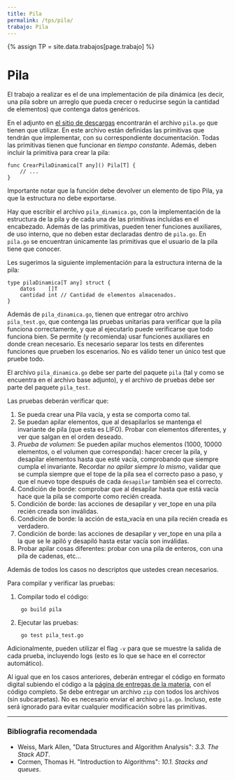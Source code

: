 ```yaml
---
title: Pila
permalink: /tps/pila/
trabajo: Pila
---
```

{% assign TP = site.data.trabajos[page.trabajo] %}

Pila
====

El trabajo a realizar es el de una implementación de pila dinámica (es decir, una pila sobre un arreglo que pueda crecer o reducirse según la cantidad de elementos) que contenga datos genéricos.

En el adjunto en [el sitio de descargas]({{site.skel}}) encontrarán el archivo `pila.go` que tienen que utilizar. En este archivo están definidas las primitivas que tendrán que implementar, con su correspondiente documentación. Todas las primitivas tienen que funcionar en _tiempo constante_.
Además, deben incluir la primitiva para crear la pila:

```golang
func CrearPilaDinamica[T any]() Pila[T] {
	// ...
}
```

Importante notar que la función debe devolver un elemento de tipo Pila, ya que la estructura no debe exportarse. 

Hay que escribir el archivo `pila_dinamica.go`, con la implementación de la estructura de la pila y de cada una de las primitivas incluidas en el encabezado.  Además de las primitivas, pueden tener funciones auxiliares, de uso interno, que no deben estar declaradas dentro de `pila.go`. En `pila.go` se encuentran únicamente las primitivas que el usuario de la pila tiene que conocer.

Les sugerimos la siguiente implementación para la estructura interna de la pila:

``` golang
type pilaDinamica[T any] struct {
	datos    []T
	cantidad int // Cantidad de elementos almacenados.
}
```

Además de `pila_dinamica.go`, tienen que entregar otro archivo `pila_test.go`, que contenga las pruebas unitarias para verificar que la pila funciona correctamente, y que al ejecutarlo puede verificarse que todo funciona bien. Se permite (y recomienda) usar funciones auxiliares en donde crean necesario.
Es necesario separar los tests en diferentes funciones que prueben los escenarios. No es válido tener un único test que pruebe todo. 

El archivo `pila_dinamica.go` debe ser parte del paquete `pila` (tal y como se encuentra en el archivo base adjunto), y el archivo de pruebas debe ser parte del paquete `pila_test`.

Las pruebas deberán verificar que:
1. Se pueda crear una Pila vacía, y esta se comporta como tal.
1. Se puedan apilar elementos, que al desapilarlos se mantenga el invariante de pila (que esta es LIFO). Probar con elementos diferentes, y ver que salgan en el orden deseado. 
1. _Prueba de volumen_: Se pueden apilar muchos elementos (1000, 10000 elementos, o el volumen que corresponda): hacer crecer la pila, y desapilar elementos hasta que esté vacía, comprobando que siempre cumpla el invariante. Recordar _no apilar siempre lo mismo_, validar que se cumpla siempre que el tope de la pila sea el correcto paso a paso, y que el nuevo tope después de cada `desapilar` también sea el correcto.
1. Condición de borde: comprobar que al desapilar hasta que está vacía hace que la pila se comporte como recién creada.
1. Condición de borde: las acciones de desapilar y ver_tope en una pila recién creada son inválidas.
1. Condición de borde: la acción de esta_vacía en una pila recién creada es verdadero.
1. Condición de borde: las acciones de desapilar y ver_tope en una pila a la que se le apiló y desapiló hasta estar vacía son inválidas.
1. Probar apilar cosas diferentes: probar con una pila de enteros, con una pila de cadenas, etc...

Además de todos los casos no descriptos que ustedes crean necesarios.

Para compilar y verificar las pruebas:
1. Compilar todo el código:

        go build pila

1. Ejecutar las pruebas: 

		go test pila_test.go

Adicionalmente, pueden utilizar el flag `-v` para que se muestre la salida de cada prueba, incluyendo logs (esto es lo que se hace en el corrector automático).

Al igual que en los casos anteriores, deberán entregar el código en formato digital subiendo el código a la [página de entregas de la materia]({{site.entregas}}), con el código completo. Se debe entregar un archivo `zip` con todos los archivos (sin subcarpetas). No es necesario enviar el archivo `pila.go`. Incluso, este será ignorado para evitar cualquier modificación sobre las primitivas.

---
### Bibliografia recomendada
* Weiss, Mark Allen, "Data Structures and Algorithm Analysis": *3.3. The Stack ADT*.
* Cormen, Thomas H. "Introduction to Algorithms": *10.1. Stacks and queues*.


